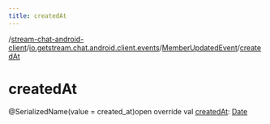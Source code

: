 ```yaml
---
title: createdAt
---
```

/[stream-chat-android-client](../../index.md)/[io.getstream.chat.android.client.events](../index.md)/[MemberUpdatedEvent](index.md)/[createdAt](createdAt.md)  
  
  
  
# createdAt  
@SerializedName(value = created_at)open override val [createdAt](createdAt.md): [Date](https://developer.android.com/reference/kotlin/java/util/Date.html)
